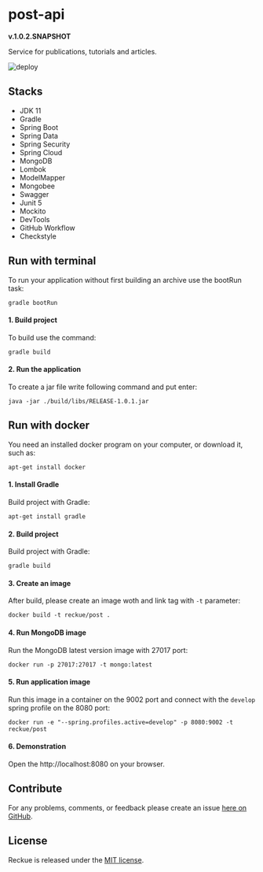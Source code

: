 # post-api
**v.1.0.2.SNAPSHOT**

Service for publications, tutorials and articles.

![deploy](https://github.com/Reckue/post-api/workflows/deploy/badge.svg)

## Stacks
- JDK 11
- Gradle
- Spring Boot
- Spring Data
- Spring Security
- Spring Cloud
- MongoDB
- Lombok
- ModelMapper
- Mongobee
- Swagger
- Junit 5
- Mockito
- DevTools
- GitHub Workflow
- Checkstyle


## Run with terminal
To run your application without first building an archive use the bootRun task:
```
gradle bootRun
```

#### 1. Build project
To build use the command:
```
gradle build
```
#### 2. Run the application
To create a jar file write following command and put enter:
```
java -jar ./build/libs/RELEASE-1.0.1.jar
```


## Run with docker
You need an installed docker program on your computer, or download it, such as:
```
apt-get install docker
```

#### 1. Install Gradle
Build project with Gradle:
```
apt-get install gradle
```

#### 2. Build project
Build project with Gradle:
```
gradle build
```

#### 3. Create an image
After build, please create an image woth and link tag with `-t` parameter:
```
docker build -t reckue/post .
```

#### 4. Run MongoDB image
Run the MongoDB latest version image with 27017 port:
```
docker run -p 27017:27017 -t mongo:latest
```

#### 5. Run application image
Run this image in a container on the 9002 port and connect with the `develop` spring profile on the 8080 port:
```
docker run -e "--spring.profiles.active=develop" -p 8080:9002 -t reckue/post
```

#### 6. Demonstration
Open the http://localhost:8080 on your browser.


## Contribute
For any problems, comments, or feedback please create an issue [here on GitHub](https://github.com/Reckue/post-api/issues).
<br>


## License
Reckue is released under the [MIT license](https://en.wikipedia.org/wiki/MIT_License).
